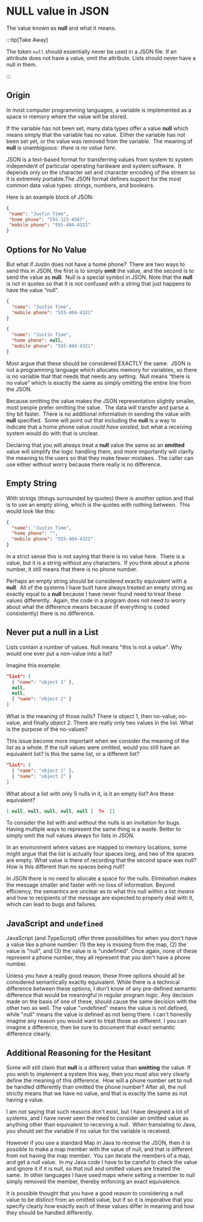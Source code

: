 #  NULL value in JSON

The value known as **null** and what it means.

:::tip[Take Away]

The token `null` should essentially never be used in a JSON file.  If an attribute does not have a value, omit the attribute.  Lists should never have a null in them.

:::

## Origin

In most computer programming languages, a variable is implemented as a space in memory where the value will be stored.

If the variable has not been set, many data types offer a value **null** which means simply that the variable has no value. Either the variable has not been set yet, or the value was removed from the variable. The meaning of **null** is unambiguous: _there is no value here_.

JSON is a text-based format for transferring values from system to system independent of particular operating hardware and system software. It depends only on the character set and character encoding of the stream so it is extremely portable.The JSON format defines support for the most common data value types: strings, numbers, and booleans.

Here is an example block of JSON:

```json
{
 "name": "Justin Time",
 "home phone": "555-123-4567",
 "mobile phone": "555-404-4321"
}
```


## Options for No Value

But what if Justin does not have a home phone? There are two ways to send this in JSON, the first is to simply **omit** the value, and the second is to send the value as **null**. Null is a special symbol in JSON. Note that the **null** is not in quotes so that it is not confused with a string that just happens to have the value “null”.

```json
{
  "name": "Justin Time",
  "mobile phone": "555-404-4321"
}

{
  "name": "Justin Time",
  "home phone": null,
  "mobile phone": "555-404-4321"
}
```


Most argue that these should be considered EXACTLY the same. JSON is not a programming language which allocates memory for variables, so there is no variable that that needs that needs any setting. Null means “there is no value” which is exactly the same as simply omitting the entire line from the JSON.

Because omitting the value makes the JSON representation slightly smaller, most people prefer omitting the value.  The data will transfer and parse a tiny bit faster. There is no additional information in sending the value with **null** specified. Some will point out that including the **null** is a way to indicate that a home phone value _could have existed_, but what a receiving system would do with that is unclear.

Declaring that you will always treat a **null** value the same as an **omitted** value will simplify the logic handling them, and more importantly will clarify the meaning to the users so that they make fewer mistakes. The caller can use either without worry because there really is no difference.

## Empty String

With strings (things surrounded by quotes) there is another option and that is to use an empty string, which is the quotes with nothing between. This would look like this:

```json
{
  "name": "Justin Time",
  "home phone": "",
  "mobile phone": "555-404-4321"
}
```


In a strict sense this is not saying that there is no value here. There is a value, but it is a string without any characters. If you think about a phone number, it still means that there is no phone number.

Perhaps an empty string should be considered exactly equivalent with a **null**. All of the systems I have built have always treated an empty string as exactly equal to a **null** because I have never found need to treat these values differently. Again, the code in a program does not need to worry about what the difference means because (if everything is coded consistently) there is no difference.

## Never put a null in a List

Lists contain a number of values.  Null means "this is not a value".  Why would one ever put a non-value into a list?  

Imagine this example:

```json
"list": [
  { "name": "object 1" },
  null,
  null,
  { "name": "object 2" }
]
```

What is the meaning of those nulls?  There is object 1, then no-value, no-value, and finally object 2.  There are really only two values in the list.  What is the purpose of the no-values?

This issue become more important when we consider the meaning of the list as a whole.  If the null values were omitted, would you still have an equivalent list?  Is this the same list, or a different list?

```json
"list": [
  { "name": "object 1" },
  { "name": "object 2" }
]
```

What about a list with only 5 nulls in it, is it an empty list?  Are these equivalent?

```json
[ null, null, null, null, null ]  ?=  [] 
```

To consider the list with and without the nulls is an invitation for bugs.  Having multiple ways to represent the same thing is a waste.  Better to simply omit the null values always for lists in JSON.  

In an environment where values are mapped to memory locations, some might argue that the list is actually four spaces long, and two of the spaces are empty.  What value is there of recording that the second space was null?  How is this different than no spaces being null?

In JSON there is no need to allocate a space for the nulls.  Elimination makes the message smaller and faster with no loss of information.  Beyond efficiency, the semantics are unclear as to what this null within a list _means_ and how to recipients of the message are expected to properly deal with it, which can lead to bugs and failures.

## JavaScript and `undefined`

JavaScript (and TypeScript) offer three possibilities for when you don't have a value like a phone number: (1) the key is missing from the map, (2) the value is "null", and (3) the value is is "undefined".  Once again, none of these represent a phone number, they all represent that you don't have a phone number. 

Unless you have a really good reason, these three options should all be considered semantically exactly equivalent.  While there is a technical difference between these options, I don't know of any pre-defined semantic difference that would be meaningful in regular program logic.  Any decision made on the basis of one of these, should cause the same decision with the other two as well.  The value "undefined" means the value is not defined, while "null" means the value is defined as not being there.  I can't honestly imagine any reason you would want to treat those as different.  I you can imagine a difference, then be sure to document that exact semantic difference clearly.


## Additional Reasoning for the Hesitant

Some will still claim that **null** is a different value than **omitting** the value. If you wish to implement a system this way, then you must also very clearly define the meaning of this difference. How will a phone number set to null be handled differently than omitted the phone number? After all, the null strictly means that we have no value, and that is exactly the same as not having a value.

I am not saying that such reasons don't exist, but I have designed a lot of systems, and I have never seen the need to consider an omitted value as anything other than equivalent to receiving a null. When translating to Java, you should set the variable if no value for the variable is received.

However if you use a standard Map in Java to receive the JSON, then it is possible to make a map member with the value of null, and that is different from not having the map member. You can iterate the members of a map, and get a null value. In my Java code I have to be careful to check the value and ignore it if it is null, so that null and omitted values are treated the same. In other languages I have used maps where setting a member to null simply removed the member, thereby enforcing an exact equivalence.

It is possible thought that you have a good reason to considering a null value to be distinct from an omitted value, but if so it is imperative that you specify clearly how exactly each of these values differ in meaning and how they should be handled differently.